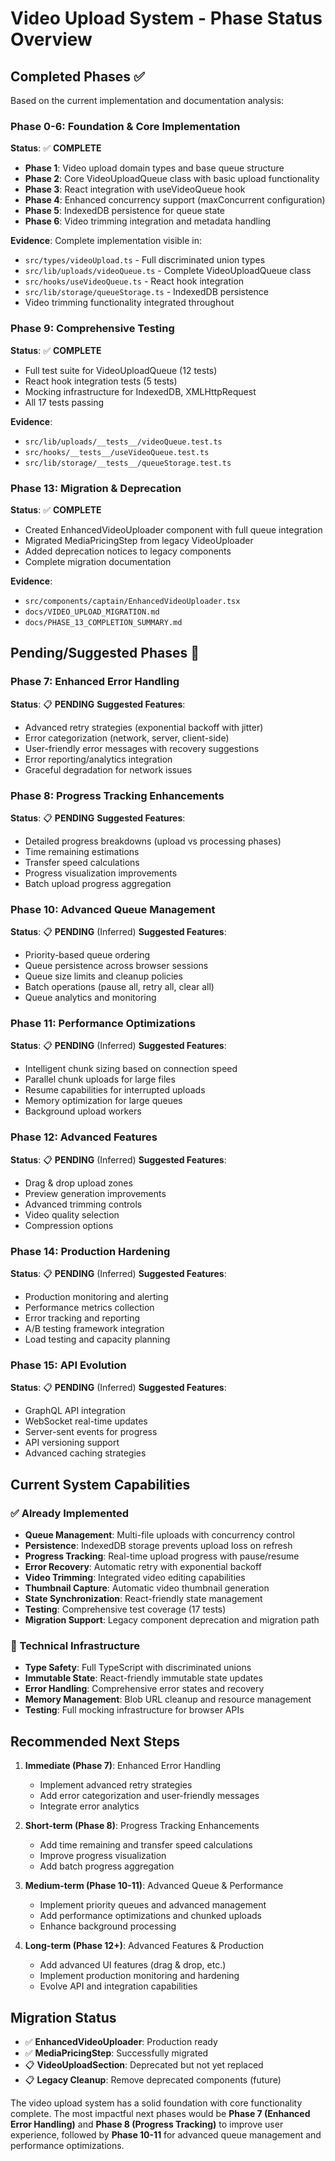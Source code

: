 # Video Upload System - Phase Status Overview

## Completed Phases ✅

Based on the current implementation and documentation analysis:

### Phase 0-6: Foundation & Core Implementation

**Status**: ✅ **COMPLETE**

- **Phase 1**: Video upload domain types and base queue structure
- **Phase 2**: Core VideoUploadQueue class with basic upload functionality
- **Phase 3**: React integration with useVideoQueue hook
- **Phase 4**: Enhanced concurrency support (maxConcurrent configuration)
- **Phase 5**: IndexedDB persistence for queue state
- **Phase 6**: Video trimming integration and metadata handling

**Evidence**: Complete implementation visible in:

- `src/types/videoUpload.ts` - Full discriminated union types
- `src/lib/uploads/videoQueue.ts` - Complete VideoUploadQueue class
- `src/hooks/useVideoQueue.ts` - React hook integration
- `src/lib/storage/queueStorage.ts` - IndexedDB persistence
- Video trimming functionality integrated throughout

### Phase 9: Comprehensive Testing

**Status**: ✅ **COMPLETE**

- Full test suite for VideoUploadQueue (12 tests)
- React hook integration tests (5 tests)
- Mocking infrastructure for IndexedDB, XMLHttpRequest
- All 17 tests passing

**Evidence**:

- `src/lib/uploads/__tests__/videoQueue.test.ts`
- `src/hooks/__tests__/useVideoQueue.test.ts`
- `src/lib/storage/__tests__/queueStorage.test.ts`

### Phase 13: Migration & Deprecation

**Status**: ✅ **COMPLETE**

- Created EnhancedVideoUploader component with full queue integration
- Migrated MediaPricingStep from legacy VideoUploader
- Added deprecation notices to legacy components
- Complete migration documentation

**Evidence**:

- `src/components/captain/EnhancedVideoUploader.tsx`
- `docs/VIDEO_UPLOAD_MIGRATION.md`
- `docs/PHASE_13_COMPLETION_SUMMARY.md`

## Pending/Suggested Phases 🔄

### Phase 7: Enhanced Error Handling

**Status**: 📋 **PENDING**
**Suggested Features**:

- Advanced retry strategies (exponential backoff with jitter)
- Error categorization (network, server, client-side)
- User-friendly error messages with recovery suggestions
- Error reporting/analytics integration
- Graceful degradation for network issues

### Phase 8: Progress Tracking Enhancements

**Status**: 📋 **PENDING**
**Suggested Features**:

- Detailed progress breakdowns (upload vs processing phases)
- Time remaining estimations
- Transfer speed calculations
- Progress visualization improvements
- Batch upload progress aggregation

### Phase 10: Advanced Queue Management

**Status**: 📋 **PENDING** (Inferred)
**Suggested Features**:

- Priority-based queue ordering
- Queue persistence across browser sessions
- Queue size limits and cleanup policies
- Batch operations (pause all, retry all, clear all)
- Queue analytics and monitoring

### Phase 11: Performance Optimizations

**Status**: 📋 **PENDING** (Inferred)
**Suggested Features**:

- Intelligent chunk sizing based on connection speed
- Parallel chunk uploads for large files
- Resume capabilities for interrupted uploads
- Memory optimization for large queues
- Background upload workers

### Phase 12: Advanced Features

**Status**: 📋 **PENDING** (Inferred)
**Suggested Features**:

- Drag & drop upload zones
- Preview generation improvements
- Advanced trimming controls
- Video quality selection
- Compression options

### Phase 14: Production Hardening

**Status**: 📋 **PENDING** (Inferred)
**Suggested Features**:

- Production monitoring and alerting
- Performance metrics collection
- Error tracking and reporting
- A/B testing framework integration
- Load testing and capacity planning

### Phase 15: API Evolution

**Status**: 📋 **PENDING** (Inferred)
**Suggested Features**:

- GraphQL API integration
- WebSocket real-time updates
- Server-sent events for progress
- API versioning support
- Advanced caching strategies

## Current System Capabilities

### ✅ Already Implemented

- **Queue Management**: Multi-file uploads with concurrency control
- **Persistence**: IndexedDB storage prevents upload loss on refresh
- **Progress Tracking**: Real-time upload progress with pause/resume
- **Error Recovery**: Automatic retry with exponential backoff
- **Video Trimming**: Integrated video editing capabilities
- **Thumbnail Capture**: Automatic video thumbnail generation
- **State Synchronization**: React-friendly state management
- **Testing**: Comprehensive test coverage (17 tests)
- **Migration Support**: Legacy component deprecation and migration path

### 🔧 Technical Infrastructure

- **Type Safety**: Full TypeScript with discriminated unions
- **Immutable State**: React-friendly immutable state updates
- **Error Handling**: Comprehensive error states and recovery
- **Memory Management**: Blob URL cleanup and resource management
- **Testing**: Full mocking infrastructure for browser APIs

## Recommended Next Steps

1. **Immediate (Phase 7)**: Enhanced Error Handling

   - Implement advanced retry strategies
   - Add error categorization and user-friendly messages
   - Integrate error analytics

2. **Short-term (Phase 8)**: Progress Tracking Enhancements

   - Add time remaining and transfer speed calculations
   - Improve progress visualization
   - Add batch progress aggregation

3. **Medium-term (Phase 10-11)**: Advanced Queue & Performance

   - Implement priority queues and advanced management
   - Add performance optimizations and chunked uploads
   - Enhance background processing

4. **Long-term (Phase 12+)**: Advanced Features & Production
   - Add advanced UI features (drag & drop, etc.)
   - Implement production monitoring and hardening
   - Evolve API and integration capabilities

## Migration Status

- ✅ **EnhancedVideoUploader**: Production ready
- ✅ **MediaPricingStep**: Successfully migrated
- 📋 **VideoUploadSection**: Deprecated but not yet replaced
- 📋 **Legacy Cleanup**: Remove deprecated components (future)

The video upload system has a solid foundation with core functionality complete. The most impactful next phases would be **Phase 7 (Enhanced Error Handling)** and **Phase 8 (Progress Tracking)** to improve user experience, followed by **Phase 10-11** for advanced queue management and performance optimizations.
